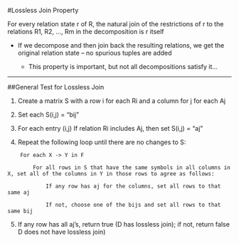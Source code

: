 #Lossless Join Property

For every relation state r of R, the natural join of the restrictions of r to the relations R1, R2, …, Rm in the decomposition is r itself

- If we decompose and then join back the resulting relations, we get the original relation state – no spurious tuples are added

    - This property is important, but not all decompositions satisfy it…

***

##General Test for Lossless Join

1. Create a matrix S with a row i for each Ri and a column for j for each Aj

2. Set each S(i,j) = “bij”

3. For each entry (i,j)
    If relation Ri includes Aj, then set S(i,j) = “aj”

4. Repeat the following loop until there are no changes to S:

```
    For each X -> Y in F

        For all rows in S that have the same symbols in all columns in X, set all of the columns in Y in those rows to agree as follows:

            If any row has aj for the columns, set all rows to that same aj

            If not, choose one of the bijs and set all rows to that same bij
```

5. If any row has all aj’s, return true (D has lossless join); if not, return false D does not have lossless join)
